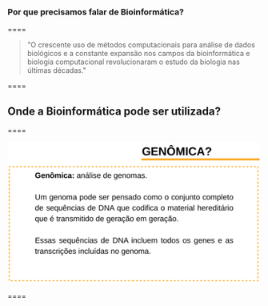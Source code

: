 ### Por que precisamos falar de Bioinformática?

====

> "O crescente uso de métodos computacionais para análise de dados biológicos e a constante expansão nos campos da bioinformática e biologia computacional revolucionaram o estudo da biologia nas últimas décadas."

====

## Onde a Bioinformática pode ser utilizada?

====

![avatar][avatar]

[avatar]: ../shared/img/slide13.png

====
